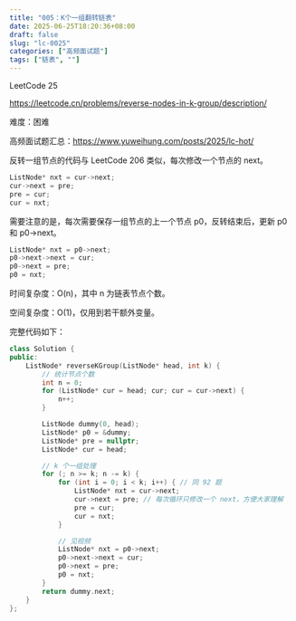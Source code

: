 ```yaml
---
title: "005：K个一组翻转链表"
date: 2025-06-25T18:20:36+08:00
draft: false
slug: "lc-0025"
categories: ["高频面试题"]
tags: ["链表", ""]
---
```


LeetCode 25

https://leetcode.cn/problems/reverse-nodes-in-k-group/description/

难度：困难

高频面试题汇总：https://www.yuweihung.com/posts/2025/lc-hot/

反转一组节点的代码与 LeetCode 206 类似，每次修改一个节点的 next。

```cpp
ListNode* nxt = cur->next;
cur->next = pre;
pre = cur;
cur = nxt;
```

需要注意的是，每次需要保存一组节点的上一个节点 p0，反转结束后，更新 p0 和 p0->next。

```cpp
ListNode* nxt = p0->next;
p0->next->next = cur;
p0->next = pre;
p0 = nxt;
```

时间复杂度：O(n)，其中 n 为链表节点个数。

空间复杂度：O(1)，仅用到若干额外变量。

<!--more-->

完整代码如下：

```cpp
class Solution {
public:
    ListNode* reverseKGroup(ListNode* head, int k) {
        // 统计节点个数
        int n = 0;
        for (ListNode* cur = head; cur; cur = cur->next) {
            n++;
        }

        ListNode dummy(0, head);
        ListNode* p0 = &dummy;
        ListNode* pre = nullptr;
        ListNode* cur = head;

        // k 个一组处理
        for (; n >= k; n -= k) {
            for (int i = 0; i < k; i++) { // 同 92 题
                ListNode* nxt = cur->next;
                cur->next = pre; // 每次循环只修改一个 next，方便大家理解
                pre = cur;
                cur = nxt;
            }

            // 见视频
            ListNode* nxt = p0->next;
            p0->next->next = cur;
            p0->next = pre;
            p0 = nxt;
        }
        return dummy.next;
    }
};
```

